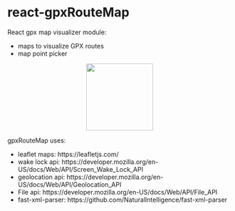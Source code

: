 # react-gpxRouteMap

React gpx map visualizer module:
<ul>
    <li>maps to visualize GPX routes</li>
    <li>map point picker</li>
</ul>

<div align="center">
    <img src="https://crawlear.com/static/route2.jpeg" width="150px"></img> 
</div>

gpxRouteMap uses:
<ul>
    <li>leaflet maps: https://leafletjs.com/</li>
    <li>wake lock api: https://developer.mozilla.org/en-US/docs/Web/API/Screen_Wake_Lock_API</li>
    <li>geolocation api: https://developer.mozilla.org/en-US/docs/Web/API/Geolocation_API</li>
    <li>File api: https://developer.mozilla.org/en-US/docs/Web/API/File_API</li>
    <li>fast-xml-parser: https://github.com/NaturalIntelligence/fast-xml-parser</li>
</ul>


